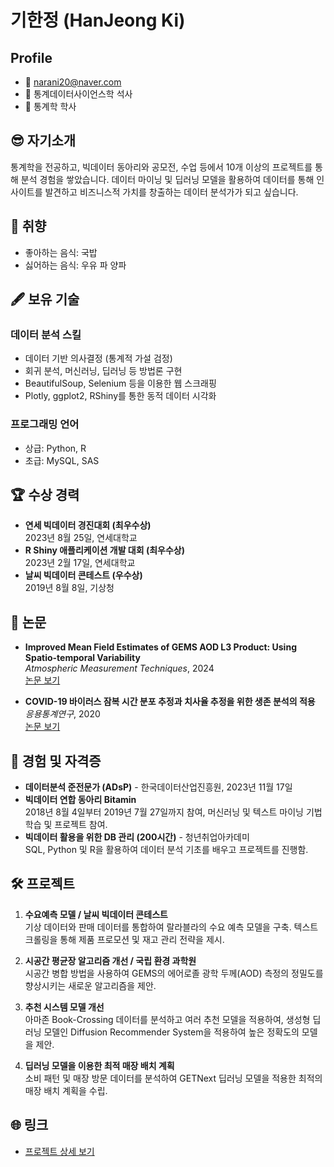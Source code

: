 # 기한정 (HanJeong Ki)

## Profile
- 📧 narani20@naver.com
- 🏤 통계데이터사이언스학 석사
- 🏤 통계학 학사

## 😎 자기소개
통계학을 전공하고, 빅데이터 동아리와 공모전, 수업 등에서 10개 이상의 프로젝트를 통해 분석 경험을 쌓았습니다. 데이터 마이닝 및 딥러닝 모델을 활용하여 데이터를 통해 인사이트를 발견하고 비즈니스적 가치를 창출하는 데이터 분석가가 되고 싶습니다.

## 🧀 취향
- 좋아하는 음식: 국밥
- 싫어하는 음식: 우유 파 양파

## 🖋 보유 기술
### 데이터 분석 스킬
- 데이터 기반 의사결정 (통계적 가설 검정)
- 회귀 분석, 머신러닝, 딥러닝 등 방법론 구현
- BeautifulSoup, Selenium 등을 이용한 웹 스크래핑
- Plotly, ggplot2, RShiny를 통한 동적 데이터 시각화

### 프로그래밍 언어
- 상급: Python, R
- 초급: MySQL, SAS

## 🏆 수상 경력
- **연세 빅데이터 경진대회 (최우수상)**  
  2023년 8월 25일, 연세대학교
- **R Shiny 애플리케이션 개발 대회 (최우수상)**  
  2023년 2월 17일, 연세대학교
- **날씨 빅데이터 콘테스트 (우수상)**  
  2019년 8월 8일, 기상청

## 📰 논문
- **Improved Mean Field Estimates of GEMS AOD L3 Product: Using Spatio-temporal Variability**  
  *Atmospheric Measurement Techniques*, 2024  
  [논문 보기](https://amt.copernicus.org/articles/17/5221/2024/)
  
- **COVID-19 바이러스 잠복 시간 분포 추정과 치사율 추정을 위한 생존 분석의 적용**  
  *응용통계연구*, 2020  
  [논문 보기](http://dx.doi.org/10.5351/KJAS.2020.36.6.777)

## 🧾 경험 및 자격증
- **데이터분석 준전문가 (ADsP)** - 한국데이터산업진흥원, 2023년 11월 17일
- **빅데이터 연합 동아리 Bitamin**  
  2018년 8월 4일부터 2019년 7월 27일까지 참여, 머신러닝 및 텍스트 마이닝 기법 학습 및 프로젝트 참여.
- **빅데이터 활용을 위한 DB 관리 (200시간)** - 청년취업아카데미  
  SQL, Python 및 R을 활용하여 데이터 분석 기초를 배우고 프로젝트를 진행함.

## 🛠 프로젝트
1. **수요예측 모델 / 날씨 빅데이터 콘테스트**  
   기상 데이터와 판매 데이터를 통합하여 랄라블라의 수요 예측 모델을 구축. 텍스트 크롤링을 통해 제품 프로모션 및 재고 관리 전략을 제시.

2. **시공간 평균장 알고리즘 개선 / 국립 환경 과학원**  
   시공간 병합 방법을 사용하여 GEMS의 에어로졸 광학 두께(AOD) 측정의 정밀도를 향상시키는 새로운 알고리즘을 제안.

3. **추천 시스템 모델 개선**  
   아마존 Book-Crossing 데이터를 분석하고 여러 추천 모델을 적용하여, 생성형 딥러닝 모델인 Diffusion Recommender System을 적용하여 높은 정확도의 모델을 제안.

4. **딥러닝 모델을 이용한 최적 매장 배치 계획**  
   소비 패턴 및 매장 방문 데이터를 분석하여 GETNext 딥러닝 모델을 적용한 최적의 매장 배치 계획을 수립.

## 🌐 링크
- [프로젝트 상세 보기](https://www.notion.so/379e33c57ac04350ae24996cb7c6ab86?pvs=21)
